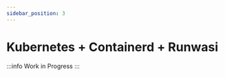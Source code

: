 ```yaml
---
sidebar_position: 3
---
```


# Kubernetes + Containerd + Runwasi

<!-- prettier-ignore -->
:::info
Work in Progress
:::
